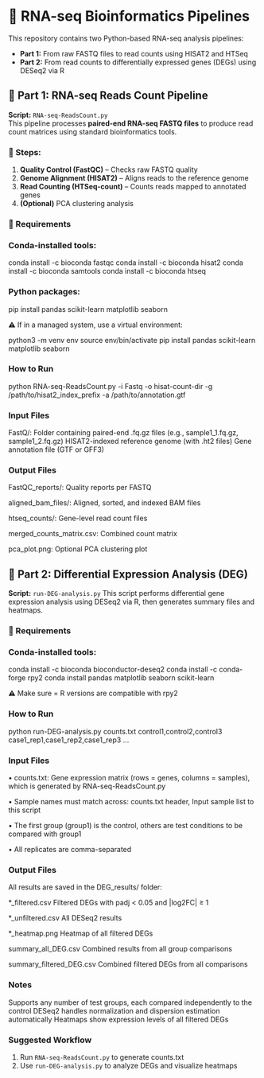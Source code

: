 # 🧬 RNA-seq Bioinformatics Pipelines

This repository contains two Python-based RNA-seq analysis pipelines:

- **Part 1:** From raw FASTQ files to read counts using HISAT2 and HTSeq
- **Part 2:** From read counts to differentially expressed genes (DEGs) using DESeq2 via R


## 📌 Part 1: RNA-seq Reads Count Pipeline

**Script:** `RNA-seq-ReadsCount.py`  
This pipeline processes **paired-end RNA-seq FASTQ files** to produce read count matrices using standard bioinformatics tools.

### 🔄 Steps:

1. **Quality Control (FastQC)** – Checks raw FASTQ quality
2. **Genome Alignment (HISAT2)** – Aligns reads to the reference genome
3. **Read Counting (HTSeq-count)** – Counts reads mapped to annotated genes
4. **(Optional)** PCA clustering analysis

### 🔧 Requirements

### Conda-installed tools:
conda install -c bioconda fastqc
conda install -c bioconda hisat2
conda install -c bioconda samtools
conda install -c bioconda htseq

### Python packages:
pip install pandas scikit-learn matplotlib seaborn

⚠️ If in a managed system, use a virtual environment:

python3 -m venv env
source env/bin/activate
pip install pandas scikit-learn matplotlib seaborn

### How to Run
python RNA-seq-ReadsCount.py -i Fastq -o hisat-count-dir -g /path/to/hisat2_index_prefix -a /path/to/annotation.gtf

### Input Files
FastQ/: Folder containing paired-end .fq.gz files (e.g., sample1_1.fq.gz, sample1_2.fq.gz)
HISAT2-indexed reference genome (with .ht2 files)
Gene annotation file (GTF or GFF3)

### Output Files
FastQC_reports/: Quality reports per FASTQ

aligned_bam_files/: Aligned, sorted, and indexed BAM files

htseq_counts/: Gene-level read count files

merged_counts_matrix.csv: Combined count matrix

pca_plot.png: Optional PCA clustering plot

## 📌 Part 2: Differential Expression Analysis (DEG)

**Script:** `run-DEG-analysis.py`
This script performs differential gene expression analysis using DESeq2 via R, then generates summary files and heatmaps.

### 🔧 Requirements

### Conda-installed tools:
conda install -c bioconda bioconductor-deseq2
conda install -c conda-forge rpy2
conda install pandas matplotlib seaborn scikit-learn

⚠️ Make sure = R versions are compatible with rpy2

### How to Run
python run-DEG-analysis.py counts.txt control1,control2,control3 case1_rep1,case1_rep2,case1_rep3 ...

### Input Files
•	counts.txt: Gene expression matrix (rows = genes, columns = samples), which is generated by RNA-seq-ReadsCount.py

•	Sample names must match across: counts.txt header, Input sample list to this script

•	The first group (group1) is the control, others are test conditions to be compared with group1

•	All replicates are comma-separated

### Output Files
All results are saved in the DEG_results/ folder:

*_filtered.csv	Filtered DEGs with padj < 0.05 and |log2FC| ≥ 1

*_unfiltered.csv	All DESeq2 results

*_heatmap.png	Heatmap of all filtered DEGs

summary_all_DEG.csv	Combined results from all group comparisons

summary_filtered_DEG.csv	Combined filtered DEGs from all comparisons

###  Notes
Supports any number of test groups, each compared independently to the control
DESeq2 handles normalization and dispersion estimation automatically
Heatmaps show expression levels of all filtered DEGs

### Suggested Workflow
1.	Run `RNA-seq-ReadsCount.py` to generate counts.txt
2.	Use `run-DEG-analysis.py` to analyze DEGs and visualize heatmaps


